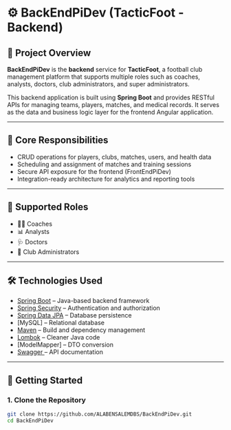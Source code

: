 # ⚙️ BackEndPiDev (TacticFoot - Backend)

## 📘 Project Overview

**BackEndPiDev** is the **backend** service for **TacticFoot**, a football club management platform that supports multiple roles such as coaches, analysts, doctors, club administrators, and super administrators.

This backend application is built using **Spring Boot** and provides RESTful APIs for managing teams, players, matches, and medical records. It serves as the data and business logic layer for the frontend Angular application.

---

## 🔐 Core Responsibilities

- CRUD operations for players, clubs, matches, users, and health data
- Scheduling and assignment of matches and training sessions
- Secure API exposure for the frontend (FrontEndPiDev)
- Integration-ready architecture for analytics and reporting tools

---

## 👥 Supported Roles

- 👨‍🏫 Coaches
- 📊 Analysts
- 🩺 Doctors
- 🏢 Club Administrators


---

## 🛠️ Technologies Used

- [Spring Boot](https://spring.io/projects/spring-boot) – Java-based backend framework
- [Spring Security](https://spring.io/projects/spring-security) – Authentication and authorization
- [Spring Data JPA](https://spring.io/projects/spring-data-jpa) – Database persistence
- [MySQL] – Relational database
- [Maven](https://maven.apache.org/) – Build and dependency management
- [Lombok](https://projectlombok.org/) – Cleaner Java code
- [ModelMapper] – DTO conversion
- [Swagger ](https://swagger.io/tools/swagger-ui/) – API documentation

---

## 🚀 Getting Started

### 1. Clone the Repository

```bash
git clone https://github.com/ALABENSALEMDBS/BackEndPiDev.git
cd BackEndPiDev
